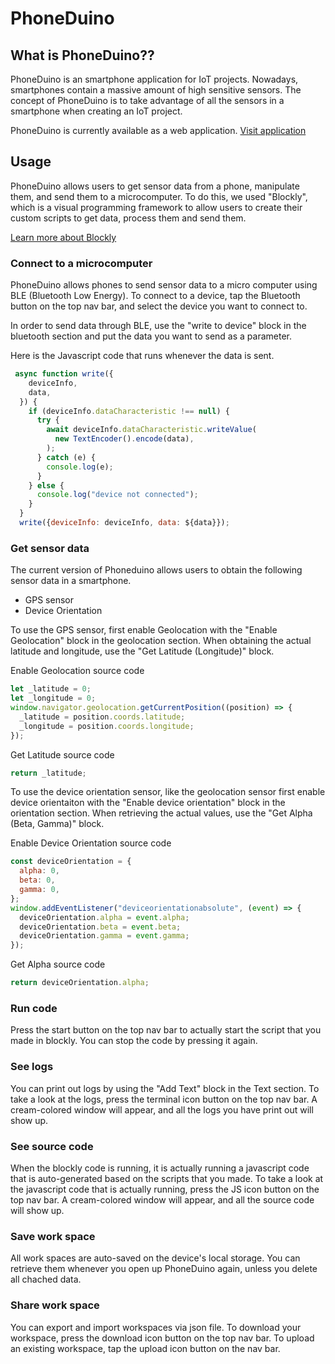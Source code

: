 # PhoneDuino

## What is PhoneDuino??

PhoneDuino is an smartphone application for IoT projects. Nowadays, smartphones contain a massive amount of high sensitive sensors. The concept of PhoneDuino is to take advantage of all the sensors in a smartphone when creating an IoT project.

PhoneDuino is currently available as a web application. [Visit application](https://phoneduino.rogue1starwars.com)

## Usage

PhoneDuino allows users to get sensor data from a phone, manipulate them, and send them to a microcomputer. To do this, we used "Blockly", which is a visual programming framework to allow users to create their custom scripts to get data, process them and send them.

[Learn more about Blockly](https://developers.google.com/blockly)

### Connect to a microcomputer

PhoneDuino allows phones to send sensor data to a micro computer using BLE (Bluetooth Low Energy). To connect to a device, tap the Bluetooth button on the top nav bar, and select the device you want to connect to.

In order to send data through BLE, use the "write to device" block in the bluetooth section and put the data you want to send as a parameter.

Here is the Javascript code that runs whenever the data is sent.

```javascript
 async function write({
    deviceInfo,
    data,
  }) {
    if (deviceInfo.dataCharacteristic !== null) {
      try {
        await deviceInfo.dataCharacteristic.writeValue(
          new TextEncoder().encode(data),
        );
      } catch (e) {
        console.log(e);
      }
    } else {
      console.log("device not connected");
    }
  }
  write({deviceInfo: deviceInfo, data: ${data}});
```

### Get sensor data

The current version of Phoneduino allows users to obtain the following sensor data in a smartphone.

- GPS sensor
- Device Orientation

To use the GPS sensor, first enable Geolocation with the "Enable Geolocation" block in the geolocation section. When obtaining the actual latitude and longitude, use the "Get Latitude (Longitude)" block.

Enable Geolocation source code

```javascript
let _latitude = 0;
let _longitude = 0;
window.navigator.geolocation.getCurrentPosition((position) => {
  _latitude = position.coords.latitude;
  _longitude = position.coords.longitude;
});
```

Get Latitude source code

```javascript
return _latitude;
```

To use the device orientation sensor, like the geolocation sensor first enable device orientaiton with the "Enable device orientation" block in the orientation section. When retrieving the actual values, use the "Get Alpha (Beta, Gamma)" block.

Enable Device Orientation source code

```javascript
const deviceOrientation = {
  alpha: 0,
  beta: 0,
  gamma: 0,
};
window.addEventListener("deviceorientationabsolute", (event) => {
  deviceOrientation.alpha = event.alpha;
  deviceOrientation.beta = event.beta;
  deviceOrientation.gamma = event.gamma;
});
```

Get Alpha source code

```javascript
return deviceOrientation.alpha;
```

### Run code

Press the start button on the top nav bar to actually start the script that you made in blockly. You can stop the code by pressing it again.

### See logs

You can print out logs by using the "Add Text" block in the Text section. To take a look at the logs, press the terminal icon button on the top nav bar. A cream-colored window will appear, and all the logs you have print out will show up.

### See source code

When the blockly code is running, it is actually running a javascript code that is auto-generated based on the scripts that you made. To take a look at the javascript code that is actually running, press the JS icon button on the top nav bar. A cream-colored window will appear, and all the source code will show up.

### Save work space

All work spaces are auto-saved on the device's local storage. You can retrieve them whenever you open up PhoneDuino again, unless you delete all chached data.

### Share work space

You can export and import workspaces via json file. To download your workspace, press the download icon button on the top nav bar. To upload an existing workspace, tap the upload icon button on the nav bar.
